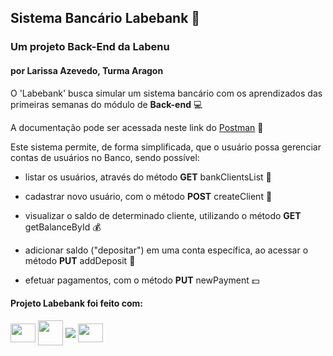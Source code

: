 ## Sistema Bancário Labebank :bank:

### Um projeto Back-End da Labenu

#### por Larissa Azevedo, Turma Aragon


O 'Labebank' busca simular um sistema bancário com os aprendizados das primeiras semanas do módulo de **Back-end** :computer:

A documentação pode ser acessada neste link do [Postman](https://documenter.getpostman.com/view/20783829/UzJPMapC) :link:

Este sistema permite, de forma simplificada, que o usuário possa gerenciar contas de usuários no Banco, sendo possível:

* listar os usuários, através do método **GET** bankClientsList  :file_folder:

* cadastrar novo usuário, com o método **POST** createClient :woman:

* visualizar o saldo de determinado cliente, utilizando o método **GET** getBalanceById  :moneybag:

* adicionar saldo ("depositar") em uma conta específica, ao acessar o método **PUT** addDeposit  :receipt:

* efetuar pagamentos, com o método **PUT** newPayment  :dollar:

#### Projeto Labebank foi feito com:

<img align="center" height="30" width="40" src="https://cdn.jsdelivr.net/gh/devicons/devicon/icons/typescript/typescript-original.svg" />  <img align="center" height="40" width="40" src="https://cdn.jsdelivr.net/gh/devicons/devicon/icons/express/express-original.svg" />   <img align="center" src="https://img.icons8.com/external-tal-revivo-color-tal-revivo/30/000000/external-postman-is-the-only-complete-api-development-environment-logo-color-tal-revivo.png"/>  <img align="center" height="30" width="40" src="https://cdn.jsdelivr.net/gh/devicons/devicon/icons/visualstudio/visualstudio-plain.svg" />


          
